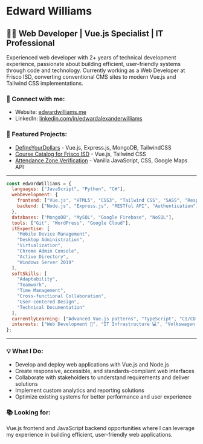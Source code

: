 # Edward Williams

## 👨‍💻 Web Developer | Vue.js Specialist | IT Professional

Experienced web developer with 2+ years of technical development experience, passionate about building efficient, user-friendly systems through code and technology. Currently working as a Web Developer at Frisco ISD, converting conventional CMS sites to modern Vue.js and Tailwind CSS implementations.

### 🔗 Connect with me:
- Website: [edwardwilliams.me](https://edwardwilliams.me)
- LinkedIn: [linkedin.com/in/edwardalexanderwilliams](https://linkedin.com/in/edwardalexanderwilliams)

### 🚀 Featured Projects:
- [DefineYourDollars](https://defineyourdollars.com/) - Vue.js, Express.js, MongoDB, TailwindCSS
- [Course Catalog for Frisco ISD](https://www.friscoisd.org/departments/secondary-instruction/course-offerings/course-catalog) - Vue.js, Tailwind CSS
- [Attendance Zone Verification](https://www.friscoisd.org/departments/attendance-zones/2024-2025-zones) - Vanilla JavaScript, CSS, Google Maps API

---

```javascript
const edwardWilliams = {
  languages: ["JavaScript", "Python", "C#"],
  webDevelopment: {
    frontend: ["Vue.js", "HTML5", "CSS3", "Tailwind CSS", "SASS", "Responsive Design"],
    backend: ["Node.js", "Express.js", "RESTful API", "Authentication"],
  },
  databases: ["MongoDB", "MySQL", "Google Firebase", "NoSQL"],
  tools: ["Git", "WordPress", "Google Cloud"],
  itExpertise: [
    "Mobile Device Management",
    "Desktop Administration",
    "Virtualization",
    "Chrome Admin Console",
    "Active Directory",
    "Windows Server 2019"
  ],
  softSkills: [
    "Adaptability",
    "Teamwork",
    "Time Management",
    "Cross-functional Collaboration",
    "User-centered Design",
    "Technical Documentation"
  ],
  currentlyLearning: ["Advanced Vue.js patterns", "TypeScript", "CI/CD pipelines"],
  interests: ["Web Development 💾", "IT Infrastructure 💻", "Volkswagen 🚗", "Aviation ✈️"],
};
```

---

### 💡 What I Do:
- Develop and deploy web applications with Vue.js and Node.js
- Create responsive, accessible, and standards-compliant web interfaces
- Collaborate with stakeholders to understand requirements and deliver solutions
- Implement custom analytics and reporting solutions
- Optimize existing systems for better performance and user experience

### 📚 Looking for:
Vue.js frontend and JavaScript backend opportunities where I can leverage my experience in building efficient, user-friendly web applications.

